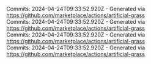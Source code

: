 Commits: 2024-04-24T09:33:52.920Z - Generated via https://github.com/marketplace/actions/artificial-grass
<br>
Commits: 2024-04-24T09:33:52.920Z - Generated via https://github.com/marketplace/actions/artificial-grass
<br>
Commits: 2024-04-24T09:33:52.920Z - Generated via https://github.com/marketplace/actions/artificial-grass
<br>
Commits: 2024-04-24T09:33:52.920Z - Generated via https://github.com/marketplace/actions/artificial-grass
<br>
